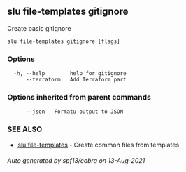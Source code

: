 ## slu file-templates gitignore

Create basic gitignore

```
slu file-templates gitignore [flags]
```

### Options

```
  -h, --help        help for gitignore
      --terraform   Add Terraform part
```

### Options inherited from parent commands

```
      --json   Formatu output to JSON
```

### SEE ALSO

* [slu file-templates](slu_file-templates.md)	 - Create common files from templates

###### Auto generated by spf13/cobra on 13-Aug-2021
